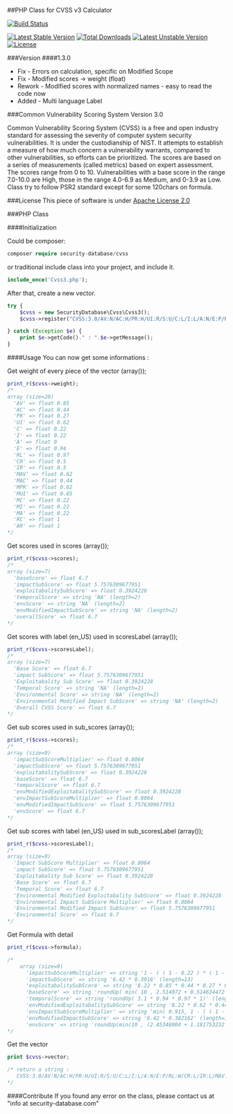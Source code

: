 ##PHP Class for CVSS v3 Calculator

[![Build Status](https://travis-ci.org/security-database/cvssv3.svg?branch=master)](https://travis-ci.org/security-database/cvssv3)

[![Latest Stable Version](https://poser.pugx.org/security-database/cvss/version)](https://packagist.org/packages/security-database/cvss)
[![Total Downloads](https://poser.pugx.org/security-database/cvss/downloads)](https://packagist.org/packages/security-database/cvss)
[![Latest Unstable Version](https://poser.pugx.org/security-database/cvss/v/unstable)](//packagist.org/packages/security-database/cvss)
[![License](https://poser.pugx.org/security-database/cvss/license)](https://packagist.org/packages/security-database/cvss)

###Version
####1.3.0
- Fix - Errors on calculation, specific on Modified Scope
- Fix - Modified scores -> weight (float)
- Rework - Modified scores with normalized names - easy to read the code now
- Added - Multi language Label

###Common Vulnerability Scoring System Version 3.0

Common Vulnerability Scoring System (CVSS) is a free and open industry standard for assessing the severity of computer system security vulnerabilities. It is under the custodianship of NIST. It attempts to establish a measure of how much concern a vulnerability warrants, compared to other vulnerabilities, so efforts can be prioritized. The scores are based on a series of measurements (called metrics) based on expert assessment. The scores range from 0 to 10. Vulnerabilities with a base score in the range 7.0-10.0 are High, those in the range 4.0-6.9 as Medium, and 0-3.9 as Low. Class try to follow PSR2 standard except for some 120chars on formula.

###License
This piece of software is under [Apache License 2.0](http://www.apache.org/licenses/LICENSE-2.0)

###PHP Class

####Initialization

Could be composer:

```php
composer require security-database/cvss
```

or traditional include class into your project, and include it.
```php
include_once('Cvss3.php');
```

After that, create a new vector.
```php
try {
	$cvss = new SecurityDatabase\Cvss\Cvss3();
	$cvss->register("CVSS:3.0/AV:N/AC:H/PR:H/UI:R/S:U/C:L/I:L/A:N/E:P/RL:W/CR:L/IR:L/MAV:A/MAC:H/MPR:L/MUI:N/MS:U/MC:L/MI:L/MA:L");

} catch (Exception $e) {
	print $e->getCode()." : ".$e->getMessage();
}
```

####Usage
You can now get some informations :

Get weight of every piece of the vector (array());
```php
print_r($cvss->weight);
/*
array (size=20)
  'AV' => float 0.85
  'AC' => float 0.44
  'PR' => float 0.27
  'UI' => float 0.62
  'C' => float 0.22
  'I' => float 0.22
  'A' => float 0
  'E' => float 0.94
  'RL' => float 0.97
  'CR' => float 0.5
  'IR' => float 0.5
  'MAV' => float 0.62
  'MAC' => float 0.44
  'MPR' => float 0.62
  'MUI' => float 0.85
  'MC' => float 0.22
  'MI' => float 0.22
  'MA' => float 0.22
  'RC' => float 1
  'AR' => float 1
*/
```

Get scores used in scores (array());
```php
print_r($cvss->scores);
/*
array (size=7)
  'baseScore' => float 6.7
  'impactSubScore' => float 5.7576309677951
  'exploitabalitySubScore' => float 0.3924228
  'temporalScore' => string 'NA' (length=2)
  'envScore' => string 'NA' (length=2)
  'envModifiedImpactSubScore' => string 'NA' (length=2)
  'overallScore' => float 6.7
*/
```

Get scores with label (en_US) used in scoresLabel (array());
```php
print_r($cvss->scoresLabel);
/*
array (size=7)
  'Base Score' => float 6.7
  'impact SubScore' => float 5.7576309677951
  'Exploitabality Sub Score' => float 0.3924228
  'Temporal Score' => string 'NA' (length=2)
  'Environmental Score' => string 'NA' (length=2)
  'Environmental Modified Impact SubScore' => string 'NA' (length=2)
  'Overall CVSS Score' => float 6.7
*/
```

Get sub scores used in sub_scores (array());
```php
print_r($cvss->scores);
/*
array (size=9)
  'impactSubScoreMultiplier' => float 0.8064
  'impactSubScore' => float 5.7576309677951
  'exploitabalitySubScore' => float 0.3924228
  'baseScore' => float 6.7
  'temporalScore' => float 6.7
  'envModifiedExploitabalitySubScore' => float 0.3924228
  'envImpactSubScoreMultiplier' => float 0.8064
  'envModifiedImpactSubScore' => float 5.7576309677951
  'envScore' => float 6.7
*/
```

Get sub scores with label (en_US) used in sub_scoresLabel (array());
```php
print_r($cvss->scoresLabel);
/*
array (size=9)
  'Impact SubScore Multiplier' => float 0.8064
  'impact SubScore' => float 5.7576309677951
  'Exploitabality Sub Score' => float 0.3924228
  'Base Score' => float 6.7
  'Temporal Score' => float 6.7
  'Environmental Modified Exploitabality SubScore' => float 0.3924228
  'Environmental Impact SubScore Multiplier' => float 0.8064
  'Environmental Modified Impact SubScore' => float 5.7576309677951
  'Environmental Score' => float 6.7
*/
```


Get Formula with detail
```php
print_r($cvss->formula);

/*
    array (size=9)
      'impactSubScoreMultiplier' => string '1 - ( ( 1 - 0.22 ) * ( 1 - 0.22 ) * ( 1 - 0 ) )' (length=47)
      'impactSubScore' => string '6.42 * 0.3916' (length=13)
      'exploitabalitySubScore' => string '8.22 * 0.85 * 0.44 * 0.27 * 0.62' (length=32)
      'baseScore' => string 'roundUp( min( 10 , 2.514072 + 0.514634472 ) )' (length=45)
      'temporalScore' => string 'roundUp( 3.1 * 0.94 * 0.97 * 1)' (length=31)
      'envModifiedExploitabalitySubScore' => string '8.22 * 0.62 * 0.44 * 0.62 * 0.85' (length=32)
      'envImpactSubScoreMultiplier' => string 'min( 0.915, 1 - ( ( 1 - 0.22 * 0.5 ) * ( 1 - 0.22 * 0.5 ) * ( 1 - 0.22 * 1 ) ) )' (length=80)
      'envModifiedImpactSubScore' => string '6.42 * 0.382162' (length=15)
      'envScore' => string 'roundUp(min(10 , (2.45348004 + 1.181753232 ) * 0.94 * 0.97 * 1),1)' (length=66)
*/
```

Get the vector
```php
print $cvss->vector;

/* return a string :
   CVSS:3.0/AV:N/AC:H/PR:H/UI:R/S:U/C:L/I:L/A:N/E:P/RL:W/CR:L/IR:L/MAV:A/MAC:H/MPR:L/MUI:N/MS:U/MC:L/MI:L/MA:L
*/
```

####Contribute
If you found any error on the class, please contact us at "info at security-database.com"